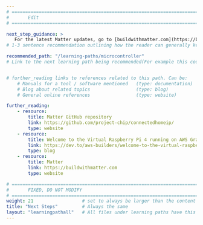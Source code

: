 ```yaml
---
# ================================================================================
#       Edit
# ================================================================================

next_step_guidance: >
   For the latest Matter updates, go to [buildwithmatter.com](https://buildwithmatter.com). Why not explore other learning paths here:
# 1-3 sentence recommendation outlining how the reader can generally keep learning about these topics, and a specific explanation of why the next step is being recommended.

recommended_path: "/learning-paths/microcontroller"
# Link to the next learning path being recommended(For example this could be /learning-paths/cloud/mongodb).


# further_reading links to references related to this path. Can be:
    # Manuals for a tool / software mentioned   (type: documentation)
    # Blog about related topics                 (type: blog)
    # General online references                 (type: website) 

further_reading:
    - resource:
        title: Matter GitHub repository
        link: https://github.com/project-chip/connectedhomeip/
        type: website
    - resource:
        title: Welcome to the Virtual Raspberry Pi 4 running on AWS Graviton processors
        link: https://dev.to/aws-builders/welcome-to-the-virtual-raspberry-pi-4-running-on-aws-graviton-processors-2o8e
        type: blog
    - resource:
        title: Matter
        link: https://buildwithmatter.com
        type: website

# ================================================================================
#       FIXED, DO NOT MODIFY
# ================================================================================
weight: 21                  # set to always be larger than the content in this path, and one more than 'review'
title: "Next Steps"         # Always the same
layout: "learningpathall"   # All files under learning paths have this same wrapper
---
```

